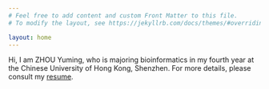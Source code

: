 ```yaml
---
# Feel free to add content and custom Front Matter to this file.
# To modify the layout, see https://jekyllrb.com/docs/themes/#overriding-theme-defaults

layout: home
---
```


Hi, I am ZHOU Yuming, who is majoring bioinformatics in my fourth year at the Chinese University of Hong Kong, Shenzhen. For more details, please consult my [resume](/assets/index/ZHOU-YUMING-RESUME.pdf).